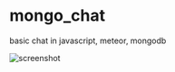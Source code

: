 # mongo_chat
basic chat in javascript, meteor, mongodb

![screenshot](https://cloud.githubusercontent.com/assets/14947215/11026165/f2197d9a-86a5-11e5-9d15-ec01aeb54cb4.png)
